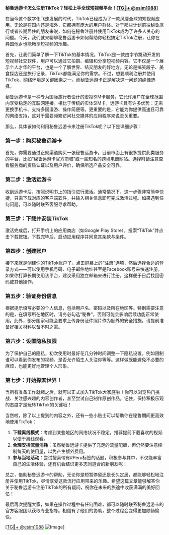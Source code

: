 **秘魯远游卡怎么注册TikTok？轻松上手全球短视频平台！[[TG💪+ @esim1088](https://t.me/s/esim1088)]**

在当今这个数字化飞速发展的时代，TikTok已经成为了一款风靡全球的短视频应用。无论是在国内还是海外，它都拥有庞大的用户群体。对于那些计划前往秘鲁旅行或者长期居住的朋友来说，如何在秘鲁注册并使用TikTok成为了许多人关心的问题。今天，我们就来聊聊秘鲁远游卡如何帮助你轻松搞定TikTok注册，让你在异国他乡也能畅享短视频的乐趣。

首先，让我们简单了解一下TikTok的基本情况。TikTok是一款由字节跳动开发的短视频社交软件，用户可以通过它拍摄、编辑和分享短视频内容。它不仅是一个展示个人才华的平台，也是一个了解世界、结交朋友的好地方。无论是搞笑段子、美食探店还是旅行记录，TikTok都能满足你的需求。不过，想要顺利注册并使用TikTok，网络环境是关键因素之一。而秘鲁远游卡正是解决这一问题的绝佳选择。

秘鲁远游卡是一种专为国际旅行者设计的虚拟SIM卡服务，它允许用户在全球范围内享受稳定的互联网连接。相比于传统的实体SIM卡，远游卡具有许多优势：无需更换手机卡、支持多国漫游、操作简便等。更重要的是，它能为你提供高速且可靠的网络支持，这对于需要频繁访问社交媒体的应用程序来说至关重要。

那么，具体该如何利用秘鲁远游卡来注册TikTok呢？以下是详细步骤：

### 第一步：购买秘鲁远游卡

首先，你需要通过正规渠道购买一张秘鲁远游卡。目前市面上有很多提供此类服务的平台，比如“秘鲁远游卡官方商城”或一些知名的跨境电商网站。选择时请注意查看服务商的资质认证以及用户评价，确保所选产品安全可靠。

### 第二步：激活远游卡

收到远游卡后，按照说明书上的指引进行激活。通常情况下，这一步骤非常简单快捷，只需下载对应的客户端软件，并输入相关信息即可完成激活过程。如果遇到任何问题，可以随时联系客服寻求帮助。

### 第三步：下载并安装TikTok

激活完成后，打开手机上的应用商店（如Google Play Store），搜索“TikTok”并点击下载按钮。下载完毕后，启动应用程序并同意其条款与条件。

### 第四步：创建账户

接下来就是创建你的TikTok账户了。点击屏幕上的“注册”选项，然后选择合适的登录方式——可以使用手机号码、电子邮件地址甚至是Facebook账号来快速注册。如果你打算长期使用该平台，建议采用独立邮箱来进行注册，这样便于日后找回密码或其他操作。

### 第五步：验证身份信息

根据提示填写必要的个人信息，包括用户名、密码以及所在地区等。特别需要注意的是，在填写所在地区时，请务必勾选“秘鲁”，否则可能会影响后续功能正常使用。此外，部分国家可能会要求上传身份证件照片作为额外的安全措施，请提前准备好相关材料以备不时之需。

### 第六步：设置隐私权限

为了保护自己的隐私，初次使用时最好花几分钟时间调整一下隐私设置。例如限制谁可以看到你发布的视频、是否允许陌生人关注你等等。这样做既能避免不必要的麻烦，也能更好地管理个人形象。

### 第七步：开始探索世界！

当所有准备工作就绪之后，就可以正式加入TikTok大家庭啦！你可以浏览热门挑战、关注感兴趣的内容创作者，甚至尝试自己制作原创作品。记住，保持积极乐观的态度才是玩转TikTok的关键哦！

当然啦，除了以上提到的内容之外，还有一些小贴士可以帮助你在秘鲁期间更高效地使用TikTok：

1. **下载离线模式**：考虑到某些地区的网络状况不稳定，推荐提前下载喜欢的视频以便于离线观看。
2. **合理安排流量消耗**：虽然秘鲁远游卡提供了充足的流量配额，但仍然要注意控制每天的使用量，以免产生额外费用。
3. **参与当地活动**：尝试搜索带有#Peru标签的话题，积极参与其中，不仅能丰富自己的生活体验，还有机会结识更多志同道合的新朋友呢！

总之，借助秘鲁远游卡的帮助，无论你是短暂停留还是长久定居，都能够轻松地注册并使用TikTok，尽情享受这款流行应用带来的乐趣。希望这篇文章能够解答你关于秘鲁远游卡注册TikTok的所有疑问，祝你在未来的旅途中收获满满的美好回忆！

最后再次提醒大家，如果在操作过程中有任何困难，都可以随时联系秘鲁远游卡的官方客服团队获取专业指导。相信有了他们的协助，整个过程会变得更加顺畅愉快。

[[TG💪+ @esim1088](https://t.me/s/esim1088) ![Image](https://i.postimg.cc/4NQfJmqS/Snipaste-2025-05-13-00-14-12.png)]
